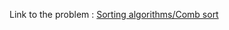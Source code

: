 Link to the problem : [Sorting algorithms/Comb sort](https://www.rosettacode.org/wiki/Sorting_algorithms/Comb_sort)

